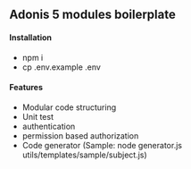 ## Adonis 5 modules boilerplate

#### Installation

- npm i
- cp .env.example .env

#### Features

- Modular code structuring
- Unit test
- authentication
- permission based authorization
- Code generator (Sample: node generator.js utils/templates/sample/subject.js)
